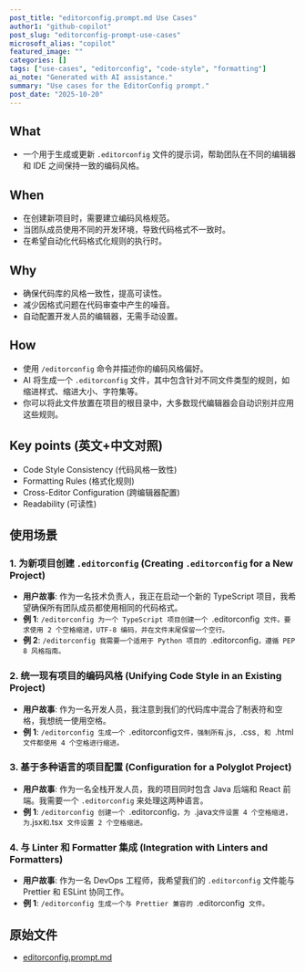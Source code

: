 ```yaml
---
post_title: "editorconfig.prompt.md Use Cases"
author1: "github-copilot"
post_slug: "editorconfig-prompt-use-cases"
microsoft_alias: "copilot"
featured_image: ""
categories: []
tags: ["use-cases", "editorconfig", "code-style", "formatting"]
ai_note: "Generated with AI assistance."
summary: "Use cases for the EditorConfig prompt."
post_date: "2025-10-20"
---
```


<!-- markdownlint-disable MD041 -->

## What

- 一个用于生成或更新 `.editorconfig` 文件的提示词，帮助团队在不同的编辑器和 IDE 之间保持一致的编码风格。

## When

- 在创建新项目时，需要建立编码风格规范。
- 当团队成员使用不同的开发环境，导致代码格式不一致时。
- 在希望自动化代码格式化规则的执行时。

## Why

- 确保代码库的风格一致性，提高可读性。
- 减少因格式问题在代码审查中产生的噪音。
- 自动配置开发人员的编辑器，无需手动设置。

## How

- 使用 `/editorconfig` 命令并描述你的编码风格偏好。
- AI 将生成一个 `.editorconfig` 文件，其中包含针对不同文件类型的规则，如缩进样式、缩进大小、字符集等。
- 你可以将此文件放置在项目的根目录中，大多数现代编辑器会自动识别并应用这些规则。

## Key points (英文+中文对照)

- Code Style Consistency (代码风格一致性)
- Formatting Rules (格式化规则)
- Cross-Editor Configuration (跨编辑器配置)
- Readability (可读性)

## 使用场景

### 1. 为新项目创建 `.editorconfig` (Creating `.editorconfig` for a New Project)

- **用户故事**: 作为一名技术负责人，我正在启动一个新的 TypeScript 项目，我希望确保所有团队成员都使用相同的代码格式。
- **例 1**: `/editorconfig 为一个 TypeScript 项目创建一个 `.editorconfig` 文件。要求使用 2 个空格缩进，UTF-8 编码，并在文件末尾保留一个空行。`
- **例 2**: `/editorconfig 我需要一个适用于 Python 项目的 `.editorconfig`，遵循 PEP 8 风格指南。`

### 2. 统一现有项目的编码风格 (Unifying Code Style in an Existing Project)

- **用户故事**: 作为一名开发人员，我注意到我们的代码库中混合了制表符和空格，我想统一使用空格。
- **例 1**: `/editorconfig 生成一个 `.editorconfig` 文件，强制所有 `.js`, `.css`, 和 `.html` 文件都使用 4 个空格进行缩进。`

### 3. 基于多种语言的项目配置 (Configuration for a Polyglot Project)

- **用户故事**: 作为一名全栈开发人员，我的项目同时包含 Java 后端和 React 前端。我需要一个 `.editorconfig` 来处理这两种语言。
- **例 1**: `/editorconfig 创建一个 `.editorconfig`，为 `.java` 文件设置 4 个空格缩进，为 `.jsx` 和 `.tsx` 文件设置 2 个空格缩进。`

### 4. 与 Linter 和 Formatter 集成 (Integration with Linters and Formatters)

- **用户故事**: 作为一名 DevOps 工程师，我希望我们的 `.editorconfig` 文件能与 Prettier 和 ESLint 协同工作。
- **例 1**: `/editorconfig 生成一个与 Prettier 兼容的 `.editorconfig` 文件。`

## 原始文件

- [editorconfig.prompt.md](../../prompts/editorconfig.prompt.md)

